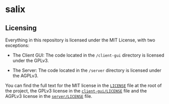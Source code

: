 # salix

## Licensing

Everything in this repository is licensed under the MIT License, with two exceptions:

- The Client GUI: The code located in the `/client-gui` directory is licensed under the GPLv3.

- The Server: The code located in the `/server` directory is licensed under the AGPLv3.

You can find the full text for the MIT license in the [`LICENSE`](./LICENSE) file at the root of the project,
the GPLv3 license in the [`client-gui/LICENSE`](./client-gui/LICENSE) file and the AGPLv3 license in the
[`server/LICENSE`](./server/LICENSE) file.
